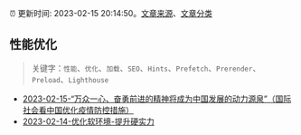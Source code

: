 :alarm_clock: 更新时间: 2023-02-15 20:14:50。[文章来源](/README.md)、[文章分类](/TAGS.md)

## 性能优化


> 关键字：`性能`、`优化`、`加载`、`SEO`、`Hints`、`Prefetch`、`Prerender`、`Preload`、`Lighthouse`



- [2023-02-15-“万众一心、奋勇前进的精神将成为中国发展的动力源泉”（国际社会看中国优化疫情防控措施）](http://world.people.com.cn/n1/2023/0215/c1002-32623770.html) 
- [2023-02-14-优化软环境-提升硬实力](http://politics.people.com.cn/n1/2023/0214/c1001-32623058.html) 
